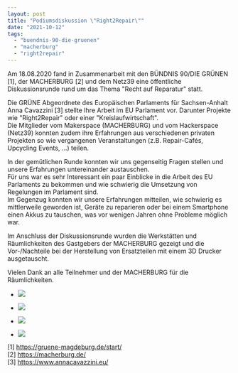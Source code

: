 ```yaml
---
layout: post
title: "Podiumsdiskussion \"Right2Repair\""
date: "2021-10-12"
tags: 
  - "buendnis-90-die-gruenen"
  - "macherburg"
  - "right2repair"
---
```


Am 18.08.2020 fand in Zusammenarbeit mit den BÜNDNIS 90/DIE GRÜNEN \[1\], der MACHERBURG \[2\] und dem Netz39 eine öffentliche Diskussionsrunde rund um das Thema "Recht auf Reparatur" statt.

Die GRÜNE Abgeordnete des Europäischen Parlaments für Sachsen-Anhalt Anna Cavazzini \[3\] stellte Ihre Arbeit im EU Parlament vor. Darunter Projekte wie "Right2Repair" oder einer "Kreislaufwirtschaft".  
Die Mitglieder vom Makerspace (MACHERBURG) und vom Hackerspace (Netz39) konnten zudem ihre Erfahrungen aus verschiedenen privaten Projekten so wie vergangenen Veranstaltungen (z.B. Repair-Cafés, Upcycling Events, ...) teilen.

In der gemütlichen Runde konnten wir uns gegenseitig Fragen stellen und unsere Erfahrungen untereinander austauschen.  
Für uns war es sehr Interessant ein paar Einblicke in die Arbeit des EU Parlaments zu bekommen und wie schwierig die Umsetzung von Regelungen im Parlament sind.  
Im Gegenzug konnten wir unsere Erfahrungen mitteilen, wie schwierig es mittlerweile geworden ist, Geräte zu reparieren oder bei einem Smartphone einen Akkus zu tauschen, was vor wenigen Jahren ohne Probleme möglich war.

Im Anschluss der Diskussionsrunde wurden die Werkstätten und Räumlichkeiten des Gastgebers der MACHERBURG gezeigt und die Vor-/Nachteile bei der Herstellung von Ersatzteilen mit einem 3D Drucker ausgetauscht.

Vielen Dank an alle Teilnehmer und der MACHERBURG für die Räumlichkeiten.

- ![](images/IMG_20210818_183138-1440x1080.jpg)
    
- ![](images/photo_2021-09-01_08-59-13.jpg)
    
- ![](images/photo_2021-09-01_08-59-26.jpg)
    
- ![](images/photo_2021-09-01_08-59-18.jpg)
    

\[1\] https://gruene-magdeburg.de/start/  
\[2\] https://macherburg.de/  
\[3\] https://www.annacavazzini.eu/
